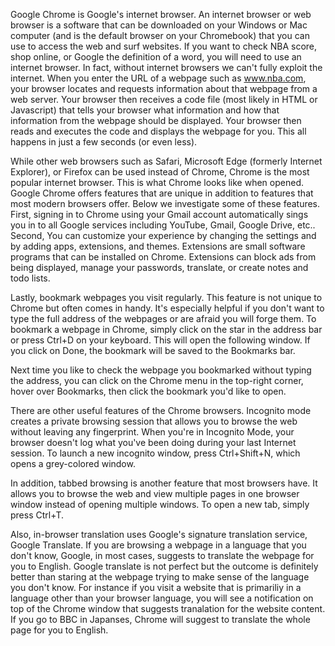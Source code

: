 Google Chrome is Google's internet browser. An internet browser or web browser is a software that can be downloaded on your Windows or Mac computer (and is the default browser on your Chromebook) that you can use to access the web and surf websites. If you want to check NBA score, shop online, or Google the definition of a word, you will need to use an internet browser. In fact, without internet browsers we can't fully exploit the internet. When you enter the URL of a webpage such as www.nba.com, your browser locates and requests information about that webpage from a web server. Your browser then receives a code file (most likely in HTML or Javascript) that tells your browser what information and how that information from the webpage should be displayed. Your browser then reads and executes the code and displays the webpage for you. This all happens in just a few seconds (or even less).

While other web browsers such as Safari, Microsoft Edge (formerly Internet Explorer), or Firefox can be used instead of Chrome, Chrome is the most popular internet browser. This is what Chrome looks like when opened. Google Chrome offers features that are unique in addition to features that most modern browsers offer. Below we investigate some of these features. First, signing in to Chrome using your Gmail account automatically sings you in to all Google services including YouTube, Gmail, Google Drive, etc.. Second, You can customize your experience by changing the settings and by adding apps, extensions, and themes. Extensions are small software programs that can be installed on Chrome. Extensions can block ads from being displayed, manage your passwords, translate, or create notes and todo lists.

Lastly, bookmark webpages you visit regularly. This feature is not unique to Chrome but often comes in handy. It's especially helpful if you don't want to type the full address of the webpages or are afraid you will forge them. To bookmark a webpage in Chrome, simply click on the star in the address bar or press Ctrl+D on your keyboard. This will open the following window. If you click on Done, the bookmark will be saved to the Bookmarks bar.

Next time you like to check the webpage you bookmarked without typing the address, you can click on the Chrome menu in the top-right corner, hover over Bookmarks, then click the bookmark you'd like to open.

There are other useful features of the Chrome browsers. Incognito mode creates a private browsing session that allows you to browse the web without leaving any fingerprint. When you're in Incognito Mode, your browser doesn't log what you've been doing during your last Internet session. To launch a new incognito window, press Ctrl+Shift+N, which opens a grey-colored window.

In addition, tabbed browsing is another feature that most browsers have. It allows you to browse the web and view multiple pages in one browser window instead of opening multiple windows. To open a new tab, simply press Ctrl+T.

Also, in-browser translation uses Google's signature translation service, Google Translate. If you are browsing a webpage in a language that you don't know, Google, in most cases, suggests to translate the webpage for you to English. Google translate is not perfect but the outcome is definitely better than staring at the webpage trying to make sense of the language you don't know. For instance if you visit a website that is primariliy in a language other than your browser language, you will see a notification on top of the Chrome window that suggests tranalation for the website content. If you go to BBC in Japanses, Chrome will suggest to translate the whole page for you to English.





